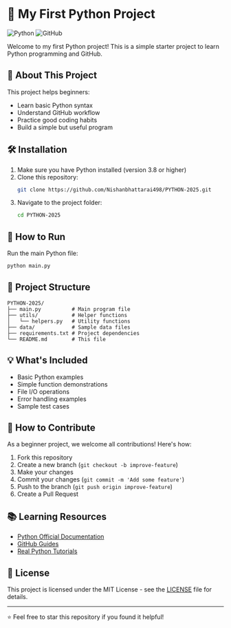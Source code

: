 
# 🐍 My First Python Project

![Python](https://img.shields.io/badge/python-%233776AB.svg?style=for-the-badge&logo=python&logoColor=white)
![GitHub](https://img.shields.io/badge/github-%23121011.svg?style=for-the-badge&logo=github&logoColor=white)

Welcome to my first Python project! This is a simple starter project to learn Python programming and GitHub.

## 🌟 About This Project

This project helps beginners:
- Learn basic Python syntax
- Understand GitHub workflow
- Practice good coding habits
- Build a simple but useful program

## 🛠️ Installation

1. Make sure you have Python installed (version 3.8 or higher)
2. Clone this repository:
   ```bash
   git clone https://github.com/Nishanbhattarai498/PYTHON-2025.git
   ```
3. Navigate to the project folder:
   ```bash
   cd PYTHON-2025
   ```

## 🚀 How to Run

Run the main Python file:
```bash
python main.py
```

## 📂 Project Structure

```
PYTHON-2025/
├── main.py          # Main program file
├── utils/           # Helper functions
│   └── helpers.py   # Utility functions
├── data/            # Sample data files
├── requirements.txt # Project dependencies
└── README.md        # This file
```

## 💡 What's Included

- Basic Python examples
- Simple function demonstrations
- File I/O operations
- Error handling examples
- Sample test cases

## 🤔 How to Contribute

As a beginner project, we welcome all contributions! Here's how:

1. Fork this repository
2. Create a new branch (`git checkout -b improve-feature`)
3. Make your changes
4. Commit your changes (`git commit -m 'Add some feature'`)
5. Push to the branch (`git push origin improve-feature`)
6. Create a Pull Request

## 📚 Learning Resources

- [Python Official Documentation](https://docs.python.org/3/)
- [GitHub Guides](https://guides.github.com/)
- [Real Python Tutorials](https://realpython.com/)

## 📜 License

This project is licensed under the MIT License - see the [LICENSE](LICENSE) file for details.

---

⭐ Feel free to star this repository if you found it helpful!
```


